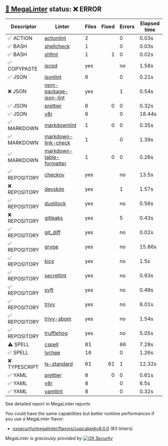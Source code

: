 ## [🦙 MegaLinter](https://megalinter.io/8.0.0) status: ❌ ERROR

| Descriptor  |                                               Linter                                                |Files|Fixed|Errors|Elapsed time|
|-------------|-----------------------------------------------------------------------------------------------------|-----|----:|------|------------|
|✅ ACTION    |[actionlint](https://megalinter.io/8.0.0/descriptors/action_actionlint)                              |    2|     |     0|0.03s       |
|✅ BASH      |[shellcheck](https://megalinter.io/8.0.0/descriptors/bash_shellcheck)                                |    1|     |     0|0.03s       |
|✅ BASH      |[shfmt](https://megalinter.io/8.0.0/descriptors/bash_shfmt)                                          |    1|    1|     0|0.02s       |
|✅ COPYPASTE |[jscpd](https://megalinter.io/8.0.0/descriptors/copypaste_jscpd)                                     |yes  |     |no    |1.58s       |
|✅ JSON      |[jsonlint](https://megalinter.io/8.0.0/descriptors/json_jsonlint)                                    |    6|     |     0|0.21s       |
|❌ JSON      |[npm-package-json-lint](https://megalinter.io/8.0.0/descriptors/json_npm_package_json_lint)          |yes  |     |     1|0.54s       |
|✅ JSON      |[prettier](https://megalinter.io/8.0.0/descriptors/json_prettier)                                    |    6|    0|     0|0.32s       |
|✅ JSON      |[v8r](https://megalinter.io/8.0.0/descriptors/json_v8r)                                              |    6|     |     0|18.44s      |
|✅ MARKDOWN  |[markdownlint](https://megalinter.io/8.0.0/descriptors/markdown_markdownlint)                        |    1|    0|     0|0.35s       |
|✅ MARKDOWN  |[markdown-link-check](https://megalinter.io/8.0.0/descriptors/markdown_markdown_link_check)          |    1|     |     0|1.39s       |
|✅ MARKDOWN  |[markdown-table-formatter](https://megalinter.io/8.0.0/descriptors/markdown_markdown_table_formatter)|    1|    0|     0|0.26s       |
|✅ REPOSITORY|[checkov](https://megalinter.io/8.0.0/descriptors/repository_checkov)                                |yes  |     |no    |13.5s       |
|❌ REPOSITORY|[devskim](https://megalinter.io/8.0.0/descriptors/repository_devskim)                                |yes  |     |     1|1.57s       |
|✅ REPOSITORY|[dustilock](https://megalinter.io/8.0.0/descriptors/repository_dustilock)                            |yes  |     |no    |0.56s       |
|❌ REPOSITORY|[gitleaks](https://megalinter.io/8.0.0/descriptors/repository_gitleaks)                              |yes  |     |     5|0.43s       |
|✅ REPOSITORY|[git_diff](https://megalinter.io/8.0.0/descriptors/repository_git_diff)                              |yes  |     |no    |0.02s       |
|✅ REPOSITORY|[grype](https://megalinter.io/8.0.0/descriptors/repository_grype)                                    |yes  |     |no    |15.86s      |
|✅ REPOSITORY|[kics](https://megalinter.io/8.0.0/descriptors/repository_kics)                                      |yes  |     |no    |1.5s        |
|✅ REPOSITORY|[secretlint](https://megalinter.io/8.0.0/descriptors/repository_secretlint)                          |yes  |     |no    |0.93s       |
|✅ REPOSITORY|[syft](https://megalinter.io/8.0.0/descriptors/repository_syft)                                      |yes  |     |no    |0.49s       |
|✅ REPOSITORY|[trivy](https://megalinter.io/8.0.0/descriptors/repository_trivy)                                    |yes  |     |no    |6.01s       |
|✅ REPOSITORY|[trivy-sbom](https://megalinter.io/8.0.0/descriptors/repository_trivy_sbom)                          |yes  |     |no    |1.54s       |
|✅ REPOSITORY|[trufflehog](https://megalinter.io/8.0.0/descriptors/repository_trufflehog)                          |yes  |     |no    |5.05s       |
|⚠️ SPELL     |[cspell](https://megalinter.io/8.0.0/descriptors/spell_cspell)                                       |81   |     |    66|7.28s       |
|✅ SPELL     |[lychee](https://megalinter.io/8.0.0/descriptors/spell_lychee)                                       |16   |     |     0|1.26s       |
|❌ TYPESCRIPT|[ts-standard](https://megalinter.io/8.0.0/descriptors/typescript_ts_standard)                        |61   |   61|     1|12.32s      |
|✅ YAML      |[prettier](https://megalinter.io/8.0.0/descriptors/yaml_prettier)                                    |8    |    0|     0|0.61s       |
|✅ YAML      |[v8r](https://megalinter.io/8.0.0/descriptors/yaml_v8r)                                              |8    |     |     0|6.5s        |
|✅ YAML      |[yamllint](https://megalinter.io/8.0.0/descriptors/yaml_yamllint)                                    |8    |     |     0|0.32s       |

See detailed report in MegaLinter reports

You could have the same capabilities but better runtime performances if you use a MegaLinter flavor:
- [oxsecurity/megalinter/flavors/cupcake@v8.0.0](https://megalinter.io/8.0.0/flavors/cupcake/) (83 linters)


_MegaLinter is graciously provided by [![OX Security](https://www.ox.security/wp-content/uploads/2022/06/logo.svg?ref=megalinter_comment)](https://www.ox.security/?ref=megalinter)_